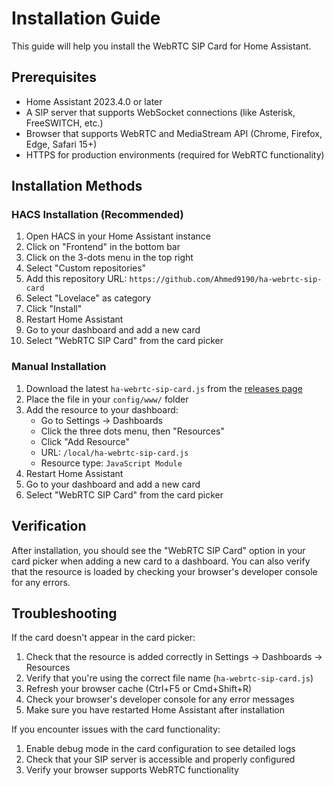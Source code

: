 # Installation Guide

This guide will help you install the WebRTC SIP Card for Home Assistant.

## Prerequisites

- Home Assistant 2023.4.0 or later
- A SIP server that supports WebSocket connections (like Asterisk, FreeSWITCH, etc.)
- Browser that supports WebRTC and MediaStream API (Chrome, Firefox, Edge, Safari 15+)
- HTTPS for production environments (required for WebRTC functionality)

## Installation Methods

### HACS Installation (Recommended)

1. Open HACS in your Home Assistant instance
2. Click on "Frontend" in the bottom bar
3. Click on the 3-dots menu in the top right
4. Select "Custom repositories"
5. Add this repository URL: `https://github.com/Ahmed9190/ha-webrtc-sip-card`
6. Select "Lovelace" as category
7. Click "Install"
8. Restart Home Assistant
9. Go to your dashboard and add a new card
10. Select "WebRTC SIP Card" from the card picker

### Manual Installation

1. Download the latest `ha-webrtc-sip-card.js` from the [releases page](https://github.com/Ahmed9190/ha-webrtc-sip-card/releases)
2. Place the file in your `config/www/` folder
3. Add the resource to your dashboard:
   - Go to Settings → Dashboards
   - Click the three dots menu, then "Resources"
   - Click "Add Resource"
   - URL: `/local/ha-webrtc-sip-card.js`
   - Resource type: `JavaScript Module`
4. Restart Home Assistant
5. Go to your dashboard and add a new card
6. Select "WebRTC SIP Card" from the card picker

## Verification

After installation, you should see the "WebRTC SIP Card" option in your card picker when adding a new card to a dashboard. You can also verify that the resource is loaded by checking your browser's developer console for any errors.

## Troubleshooting

If the card doesn't appear in the card picker:

1. Check that the resource is added correctly in Settings → Dashboards → Resources
2. Verify that you're using the correct file name (`ha-webrtc-sip-card.js`)
3. Refresh your browser cache (Ctrl+F5 or Cmd+Shift+R)
4. Check your browser's developer console for any error messages
5. Make sure you have restarted Home Assistant after installation

If you encounter issues with the card functionality:

1. Enable debug mode in the card configuration to see detailed logs
2. Check that your SIP server is accessible and properly configured
3. Verify your browser supports WebRTC functionality